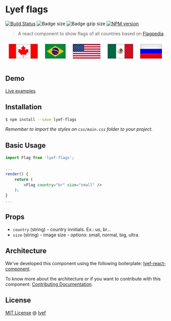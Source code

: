 # Lyef flags
[![Build Status](https://travis-ci.org/lyef/lyef-flags.svg?branch=master)](https://travis-ci.org/lyef/lyef-flags)
![Badge size](https://badge-size.herokuapp.com/lyef/lyef-flags/master/dist/Main.min.js.svg)
![Badge gzip size](https://badge-size.herokuapp.com/lyef/lyef-flags/master/dist/Main.min.js.svg?compression=gzip)
[![NPM version](https://badge-me.herokuapp.com/api/npm/lyef-flags.png)](http://badges.enytc.com/for/npm/lyef-flags)

> A react component to show flags of all countries based on [Flagpedia](http://flagpedia.net/).

![Flags from some countries](flags.png)

## Demo

[Live examples](https://lyef.github.io/lyef-flags)

## Installation

```sh
$ npm install --save lyef-flags
```

*Remember to import the styles on `css/main.css` folder to your project.*

## Basic Usage

```jsx
import Flag from 'lyef-flags';

...
render() {
    return (
        <Flag country="br" size="small" />
    );
}
...
```

## Props

- `country` (string) - country innitials. Ex.: us, br...
- `size` (string) - image size - *options*: small, normal, big, ultra.

## Architecture

We've developed this component using the following boilerplate:
[lyef-react-component](https://github.com/lyef/lyef-react-component).

To know more about the architecture or if you want to contribute with this component:
[Contributing Documentation](https://github.com/lyef/lyef-flags/blob/master/CONTRIBUTING.md).

## License

[MIT License](https://github.com/lyef/lyef-flags/blob/master/LICENSE.md) @ [lyef](https://lyef.github.io/)
